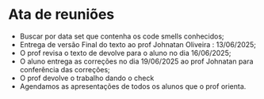 
# Ata de reuniões 

 

 - Buscar por data set que contenha  os code smells conhecidos; 
 - Entrega de versão Final do texto  ao prof Johnatan Oliveira :  13/06/2025;
 - O prof revisa o texto de devolve para o aluno no dia 16/06/2025;
 - O aluno entrega as correções no dia 19/06/2025 ao prof Johnatan para conferência das correções; 
 - O  prof devolve o trabalho dando o check 
 - Agendamos as apresentações de todos os alunos que o prof orienta. 
